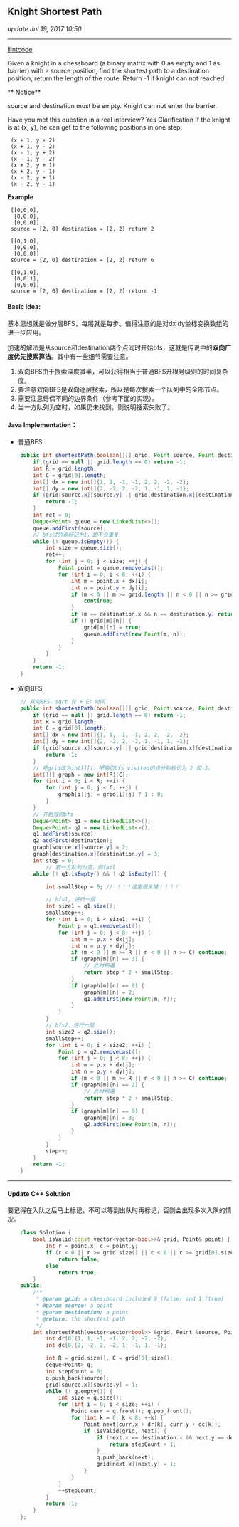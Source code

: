 ## Knight Shortest Path
_update Jul 19, 2017 10:50_

---
[liintcode](http://www.lintcode.com/en/problem/knight-shortest-path/)

Given a knight in a chessboard (a binary matrix with 0 as empty and 1 as barrier) with a source position, find the shortest path to a destination position, return the length of the route.
Return -1 if knight can not reached.

** Notice**

source and destination must be empty.
Knight can not enter the barrier.

Have you met this question in a real interview? Yes
Clarification
If the knight is at (x, y), he can get to the following positions in one step:

     (x + 1, y + 2)
     (x + 1, y - 2)
     (x - 1, y + 2)
     (x - 1, y - 2)
     (x + 2, y + 1)
     (x + 2, y - 1)
     (x - 2, y + 1)
     (x - 2, y - 1)
**Example**

     [[0,0,0],
      [0,0,0],
      [0,0,0]]
     source = [2, 0] destination = [2, 2] return 2

     [[0,1,0],
      [0,0,0],
      [0,0,0]]
     source = [2, 0] destination = [2, 2] return 6

     [[0,1,0],
      [0,0,1],
      [0,0,0]]
     source = [2, 0] destination = [2, 2] return -1

#### Basic Idea:
基本思想就是做分层BFS，每层就是每步。值得注意的是对dx dy坐标变换数组的进一步应用。

加速的解法是从source和destination两个点同时开始bfs，这就是传说中的**双向广度优先搜索算法**。其中有一些细节需要注意。
1.  双向BFS由于搜索深度减半，可以获得相当于普通BFS开根号级别的时间复杂度。
2.  要注意双向BFS是双向逐层搜索，所以是每次搜索一个队列中的全部节点。
3.  需要注意奇偶不同的边界条件（参考下面的实现）。
4.  当一方队列为空时，如果仍未找到，则说明搜索失败了。

#### Java Implementation：
*  普通BFS
```java
    public int shortestPath(boolean[][] grid, Point source, Point destination) {
        if (grid == null || grid.length == 0) return -1;
        int R = grid.length;
        int C = grid[0].length;
        int[] dx = new int[]{1, 1, -1, -1, 2, 2, -2, -2};
        int[] dy = new int[]{2, -2, 2, -2, 1, -1, 1, -1};
        if (grid[source.x][source.y] || grid[destination.x][destination.y]) {
            return -1;
        }
        int ret = 0;
        Deque<Point> queue = new LinkedList<>();
        queue.addFirst(source);
        // bfs过的点标记为1，即不会重复
        while (! queue.isEmpty()) {
            int size = queue.size();
            ret++;
            for (int j = 0; j < size; ++j) {
                Point point = queue.removeLast();
                for (int i = 0; i < 8; ++i) {
                    int m = point.x + dx[i];
                    int n = point.y + dy[i];
                    if (m < 0 || m >= grid.length || n < 0 || n >= grid[0].length) {
                        continue;
                    }
                    if (m == destination.x && n == destination.y) return ret;
                    if (! grid[m][n]) {
                        grid[m][n] = true;
                        queue.addFirst(new Point(m, n));
                    }
                }
            }
        }
        return -1;
    }
```

*  双向BFS
```java
    // 双向BFS，sqrt（V + E）时间
    public int shortestPath(boolean[][] grid, Point source, Point destination) {
        if (grid == null || grid.length == 0) return -1;
        int R = grid.length;
        int C = grid[0].length;
        int[] dx = new int[]{1, 1, -1, -1, 2, 2, -2, -2};
        int[] dy = new int[]{2, -2, 2, -2, 1, -1, 1, -1};
        if (grid[source.x][source.y] || grid[destination.x][destination.y]) {
            return -1;
        }
        // 把grid改为int[][]，把两边bfs visited的点分别标记为 2 和 3。
        int[][] graph = new int[R][C];
        for (int i = 0; i < R; ++i) {
            for (int j = 0; j < C; ++j) {
                graph[i][j] = grid[i][j] ? 1 : 0;
            }
        }
        // 开始双向bfs
        Deque<Point> q1 = new LinkedList<>();
        Deque<Point> q2 = new LinkedList<>();
        q1.addFirst(source);
        q2.addFirst(destination);
        graph[source.x][source.y] = 2;
        graph[destination.x][destination.y] = 3;
        int step = 0;
            // 若一方队列为空，则fail
        while (! q1.isEmpty() && ! q2.isEmpty()) {

            int smallStep = 0; // ！！！这里很关键！！！！

            // bfs1, 进行一层
            int size1 = q1.size();
            smallStep++;
            for (int i = 0; i < size1; ++i) {
                Point p = q1.removeLast();
                for (int j = 0; j < 8; ++j) {
                    int m = p.x + dx[j];
                    int n = p.y + dy[j];
                    if (m < 0 || m >= R || n < 0 || n >= C) continue;
                    if (graph[m][n] == 3) {
                        // 此时相遇
                        return step * 2 + smallStep;
                    }
                    if (graph[m][n] == 0) {
                        graph[m][n] = 2;
                        q1.addFirst(new Point(m, n));
                    }
                }
            }
            // bfs2，进行一层
            int size2 = q2.size();
            smallStep++;
            for (int i = 0; i < size2; ++i) {
                Point p = q2.removeLast();
                for (int j = 0; j < 8; ++j) {
                    int m = p.x + dx[j];
                    int n = p.y + dy[j];
                    if (m < 0 || m >= R || n < 0 || n >= C) continue;
                    if (graph[m][n] == 2) {
                        // 此时相遇
                        return step * 2 + smallStep;
                    }
                    if (graph[m][n] == 0) {
                        graph[m][n] = 3;
                        q2.addFirst(new Point(m, n));
                    }
                }
            }
            step++;
        }
        return -1;
    }
```

---
#### Update C++ Solution
要记得在入队之后马上标记，不可以等到出队时再标记，否则会出现多次入队的情况。
```cpp
    class Solution {
        bool isValid(const vector<vector<bool>>& grid, Point& point) {
            int r = point.x, c = point.y;
            if (r < 0 || r >= grid.size() || c < 0 || c >= grid[0].size() || grid[r][c])
                return false;
            else
                return true;
        }
    public:
        /**
         * @param grid: a chessboard included 0 (false) and 1 (true)
         * @param source: a point
         * @param destination: a point
         * @return: the shortest path
         */
        int shortestPath(vector<vector<bool>> &grid, Point &source, Point &destination) {
            int dr[8]{1, 1, -1, -1, 2, 2, -2, -2};
            int dc[8]{2, -2, 2, -2, 1, -1, 1, -1};

            int R = grid.size(), C = grid[0].size();
            deque<Point> q;
            int stepCount = 0;
            q.push_back(source);
            grid[source.x][source.y] = 1;
            while (! q.empty()) {
                int size = q.size();
                for (int i = 0; i < size; ++i) {
                    Point curr = q.front(); q.pop_front();
                    for (int k = 0; k < 8; ++k) {
                        Point next{curr.x + dr[k], curr.y + dc[k]};
                        if (isValid(grid, next)) {
                            if (next.x == destination.x && next.y == destination.y) {
                                return stepCount + 1;
                            }
                            q.push_back(next);
                            grid[next.x][next.y] = 1;
                        }
                    }
                }
                ++stepCount;
            }
            return -1;
        }
    };
```
